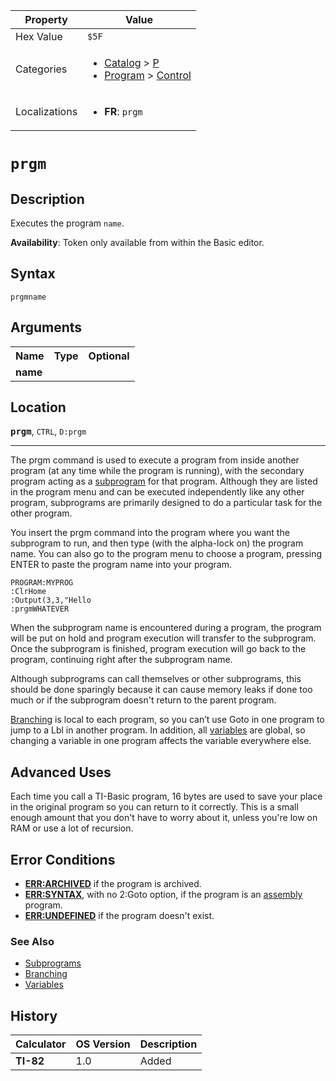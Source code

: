 | Property      | Value |
|---------------|-------|
| Hex Value     | `$5F`|
| Categories    | <ul><li>[Catalog](<../categories/Catalog.md>) > [P](<../categories/Catalog.md#P>)</li><li>[Program](<../categories/Program.md>) > [Control](<../categories/Program.md#Control>)</li></ul> |
| Localizations | <ul><li><b>FR</b>: `prgm`</li></ul> |

# `prgm`

## Description
Executes the program `name`.


<b>Availability</b>: Token only available from within the Basic editor.

## Syntax
`prgmname`

## Arguments
<table>
<tr><th>Name</th><th>Type</th><th>Optional</th></tr>

<tr><td><b>name</b></td><td></td><td></td></tr>

</table>

## Location
<tt><kbd><b>prgm</b></kbd></tt>, `CTRL`, `D:prgm`
<hr>

The prgm command is used to execute a program from inside another program (at any time while the program is running), with the secondary program acting as a [subprogram](/subprograms) for that program. Although they are listed in the program menu and can be executed independently like any other program, subprograms are primarily designed to do a particular task for the other program.

You insert the prgm command into the program where you want the subprogram to run, and then type (with the alpha-lock on) the program name. You can also go to the program menu to choose a program, pressing ENTER to paste the program name into your program.

```ti-basic
PROGRAM:MYPROG
:ClrHome
:Output(3,3,"Hello
:prgmWHATEVER
```

When the subprogram name is encountered during a program, the program will be put on hold and program execution will transfer to the subprogram. Once the subprogram is finished, program execution will go back to the program, continuing right after the subprogram name.

Although subprograms can call themselves or other subprograms, this should be done sparingly because it can cause memory leaks if done too much or if the subprogram doesn't return to the parent program.

[Branching](/goto) is local to each program, so you can’t use Goto in one program to jump to a Lbl in another program. In addition, all [variables](/variables) are global, so changing a variable in one program affects the variable everywhere else.

## Advanced Uses

Each time you call a TI-Basic program, 16 bytes are used to save your place in the original program so you can return to it correctly. This is a small enough amount that you don't have to worry about it, unless you're low on RAM or use a lot of recursion.

## Error Conditions

*   **[ERR:ARCHIVED](/errors#archived)** if the program is archived.
*   **[ERR:SYNTAX](/errors#syntax)**, with no 2:Goto option, if the program is an [assembly](/assembly) program.
*   **[ERR:UNDEFINED](/errors#undefined)** if the program doesn't exist.

### See Also

*   [Subprograms](/subprograms)
*   [Branching](/goto)
*   [Variables](/variables)

## History
| Calculator | OS Version | Description |
|------------|------------|-------------|
| <b>TI-82</b> | 1.0 | Added |



